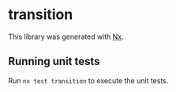 # transition

This library was generated with [Nx](https://nx.dev).

## Running unit tests

Run `nx test transition` to execute the unit tests.
